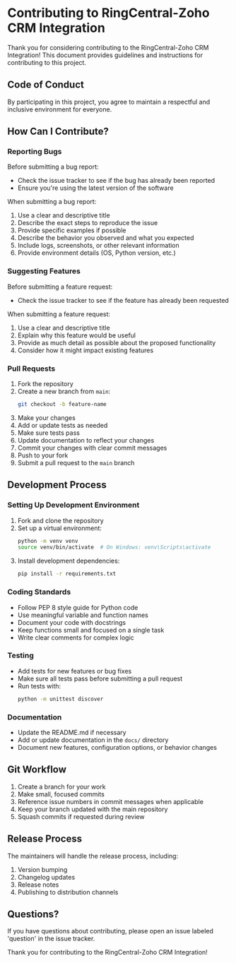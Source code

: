 # Contributing to RingCentral-Zoho CRM Integration

Thank you for considering contributing to the RingCentral-Zoho CRM Integration! This document provides guidelines and instructions for contributing to this project.

## Code of Conduct

By participating in this project, you agree to maintain a respectful and inclusive environment for everyone.

## How Can I Contribute?

### Reporting Bugs

Before submitting a bug report:
- Check the issue tracker to see if the bug has already been reported
- Ensure you're using the latest version of the software

When submitting a bug report:
1. Use a clear and descriptive title
2. Describe the exact steps to reproduce the issue
3. Provide specific examples if possible
4. Describe the behavior you observed and what you expected
5. Include logs, screenshots, or other relevant information
6. Provide environment details (OS, Python version, etc.)

### Suggesting Features

Before submitting a feature request:
- Check the issue tracker to see if the feature has already been requested

When submitting a feature request:
1. Use a clear and descriptive title
2. Explain why this feature would be useful
3. Provide as much detail as possible about the proposed functionality
4. Consider how it might impact existing features

### Pull Requests

1. Fork the repository
2. Create a new branch from `main`:
   ```bash
   git checkout -b feature-name
   ```
3. Make your changes
4. Add or update tests as needed
5. Make sure tests pass
6. Update documentation to reflect your changes
7. Commit your changes with clear commit messages
8. Push to your fork
9. Submit a pull request to the `main` branch

## Development Process

### Setting Up Development Environment

1. Fork and clone the repository
2. Set up a virtual environment:
   ```bash
   python -m venv venv
   source venv/bin/activate  # On Windows: venv\Scripts\activate
   ```
3. Install development dependencies:
   ```bash
   pip install -r requirements.txt
   ```

### Coding Standards

- Follow PEP 8 style guide for Python code
- Use meaningful variable and function names
- Document your code with docstrings
- Keep functions small and focused on a single task
- Write clear comments for complex logic

### Testing

- Add tests for new features or bug fixes
- Make sure all tests pass before submitting a pull request
- Run tests with:
  ```bash
  python -m unittest discover
  ```

### Documentation

- Update the README.md if necessary
- Add or update documentation in the `docs/` directory
- Document new features, configuration options, or behavior changes

## Git Workflow

1. Create a branch for your work
2. Make small, focused commits
3. Reference issue numbers in commit messages when applicable
4. Keep your branch updated with the main repository
5. Squash commits if requested during review

## Release Process

The maintainers will handle the release process, including:
1. Version bumping
2. Changelog updates
3. Release notes
4. Publishing to distribution channels

## Questions?

If you have questions about contributing, please open an issue labeled 'question' in the issue tracker.

Thank you for contributing to the RingCentral-Zoho CRM Integration!
